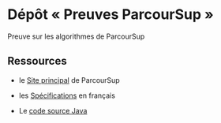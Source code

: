 # Dépôt « Preuves ParcourSup »

Preuve sur les algorithmes de ParcourSup

## Ressources

* le [Site principal](https://www.parcoursup.fr/) de ParcourSup

* les [Spécifications](https://framagit.org/parcoursup/algorithmes-de-parcoursup/blob/master/doc/presentation_algorithmes_parcoursup_2019.pdf) en français

* Le [code source Java](https://framagit.org/parcoursup/algorithmes-de-parcoursup)
